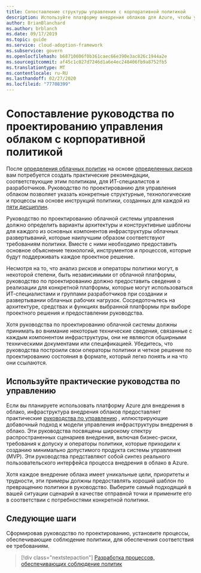 ```yaml
---
title: Сопоставление структуры управления с корпоративной политикой
description: Используйте платформу внедрения облаков для Azure, чтобы узнать, как выбрать архитектуру и шаблоны проектирования, соответствующие требованиям политики.
author: BrianBlanchard
ms.author: brblanch
ms.date: 09/17/2019
ms.topic: guide
ms.service: cloud-adoption-framework
ms.subservice: govern
ms.openlocfilehash: b68710606f0b361caec66e390e3ac826c1944a2e
ms.sourcegitcommit: af45c1c027d7246d1a6e4ec248406fb9a8752fb5
ms.translationtype: MT
ms.contentlocale: ru-RU
ms.lasthandoff: 02/27/2020
ms.locfileid: "77708399"
---
```

# <a name="align-your-cloud-governance-design-guide-with-corporate-policy"></a>Сопоставление руководства по проектированию управления облаком с корпоративной политикой

После [определения облачных политик](./policy-definition.md) на основе [определенных рисков](./business-risk.md) вам потребуется создать практические рекомендации, соответствующие этим политикам, для ИТ-специалистов и разработчиков. Руководство по проектированию для управления облаком позволяет указать конкретные структурные, технологические и процессы на основе инструкций политики, созданных для каждой из [пяти дисциплин](../governance-disciplines.md).

Руководство по проектированию облачной системы управления должно определить варианты архитектуры и конструктивные шаблоны для каждого из основных компонентов инфраструктуры облачных развертываний, которые наилучшим образом соответствуют требованиям политики. Вместе с ними необходимо предоставить основное объяснение технологий, инструментов и процессов, которые будут поддерживать каждое проектное решение.

Несмотря на то, что анализ рисков и операторы политики могут, в некоторой степени, быть независимыми от облачной платформы, руководство по проектированию должно предоставить сведения о реализации для конкретной платформы, которые могут использоваться ИТ-специалистами и группами разработчиков при создании и развертывании облачных рабочих нагрузок. Сосредоточьтесь на архитектуре, средствах и функциях выбранной платформы при выборе проектного решения и предоставлении руководства.

Хотя руководства по проектированию облачной системы должны принимать во внимание некоторые технические сведения, связанные с каждым компонентом инфраструктуры, они не являются обширными техническими документами или спецификацией. Убедитесь, что руководства построили свои операторы политики и четкое решение по проектированию состояния в формате, который легко понять и на что они ссылаются.

<!-- markdownlint-enable MD033 -->

## <a name="use-the-actionable-governance-guides"></a>Используйте практические руководства по управлению

Если вы планируете использовать платформу Azure для внедрения в облако, инфраструктура внедрения облаков предоставляет практические [руководства по управлению](../guides/index.md) , иллюстрирующие добавочный подход к модели управления инфраструктуры внедрения в облако. Эти руководства посвящены широкому спектру распространенных сценариев внедрения, включая бизнес-риски, требования к допуску и операторы политики, которые приходили к созданию минимально допустимого продукта системы управления (MVP). Эти руководства представляют собой синтез реального пользовательского интерфейса процесса внедрения в облако в Azure.

Хотя каждое внедрение облака имеет уникальные цели, приоритеты и трудности, эти примеры должны предоставлять хороший шаблон по превращению политики в руководство. Выберите самый подходящий в вашей ситуации сценарий в качестве отправной точки и примените его в соответствии с потребностями конкретной политики.

## <a name="next-steps"></a>Следующие шаги

Сформировав руководство по проектированию, установите процессы, обеспечивающие соблюдение политики, для обеспечения соответствия ее требованиям.

> [!div class="nextstepaction"]
> [Разработка процессов, обеспечивающих соблюдение политик](./processes.md)
